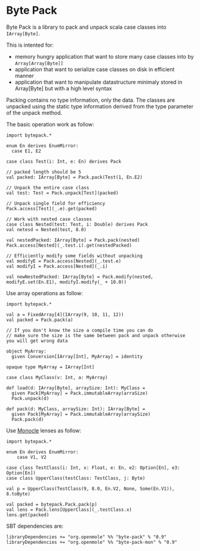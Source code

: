 

# Byte Pack

Byte Pack is a library to pack and unpack scala case classes into `IArray[Byte]`.

This is intented for:
 - memory hungry application that want to store many case classes into by `Array[Array[Byte]]`
 - application that want to serialize case classes on disk in efficient manner
 - application that want to manipulate datastructure minimaly stored in Array[Byte] but with a high level syntax

Packing contains no type information, only the data. The classes are unpacked using the static type information derived from the type parameter of the unpack method. 

The basic operation work as follow:
```scala3
import bytepack.*

enum En derives EnumMirror:
  case E1, E2

case class Test(i: Int, e: En) derives Pack

// packed length should be 5
val packed: IArray[Byte] = Pack.pack(Test(1, En.E2)

// Unpack the entire case class
val test: Test = Pack.unpack[Test](packed)

// Unpack single field for efficiency
Pack.access[Test](_.e).get(packed)

// Work with nested case classes
case class Nested(test: Test, i: Double) derives Pack
val netesd = Nested(test, 8.0)

val nestedPacked: IArray[Byte] = Pack.pack(nested)
Pack.access[Nested](_.test.i).get(nestedPacked)

// Efficiently modify some fields without unpacking
val modifyE = Pack.access[Nested](_.test.e)
val modifyI = Pack.access[Nested](_.i)

val newNestedPacked: IArray[Byte] = Pack.modify(nested, modifyE.set(En.E1), modifyI.modify(_ + 10.0))
```


Use array operations as follow:
```scala3
import bytepack.*

val a = FixedArray[4](IArray(9, 10, 11, 12))
val packed = Pack.pack(a)

// If you don't know the size a compile time you can do
// make sure the size is the same between pack and unpack otherwise you will get wrong data

object MyArray:
  given Conversion[IArray[Int], MyArray] = identity
  
opaque type MyArray = IArray[Int]

case class MyClass(v: Int, a: MyArray)

def load(d: IArray[Byte], arraySize: Int): MyClass =
  given Pack[MyArray] = Pack.immutableArray(arraSize)
  Pack.unpack(d)

def pack(d: MyClass, arraySize: Int): IArray[Byte] =
  given Pack[MyArray] = Pack.immutableArray(arraySize)
  Pack.pack(d)
```

Use [Monocle](https://github.com/optics-dev/Monocle) lenses as follow:

```scala3
import bytepack.*

enum En derives EnumMirror:
    case V1, V2

case class TestClass(i: Int, x: Float, e: En, e2: Option[En], e3: Option[En])
case class UpperClass(testClass: TestClass, j: Byte)

val p = UpperClass(TestClass(9, 8.0, En.V2, None, Some(En.V1)), 8.toByte)

val packed = bytepack.Pack.pack(p)
val lens = Pack.lens[UpperClass](_.testClass.x)
lens.get(packed) 
```

SBT dependencies are:

```
libraryDependencies += "org.openmole" %% "byte-pack" % "0.9"
libraryDependencies += "org.openmole" %% "byte-pack-mon" % "0.9"
```
